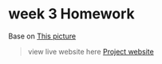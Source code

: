 # week 3 Homework
Base on  [This picture](https://docs.google.com/viewer?a=v&pid=sites&srcid=YnUuYWMudGh8c2lyaW50aG9ybnxneDo1YzlkMGJiOWQ4OGNjMzg3)
>view live website here [Project website](http://se412.tuymove.me/week3.homework/)

